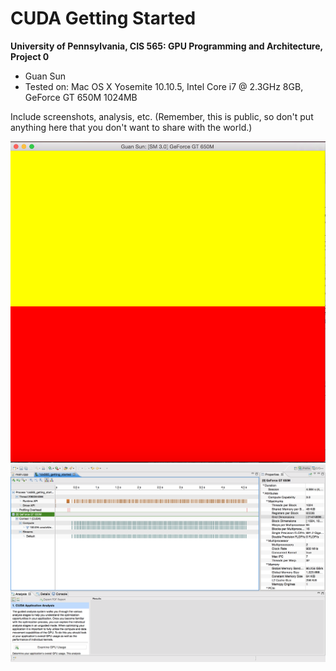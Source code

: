 CUDA Getting Started
====================

**University of Pennsylvania, CIS 565: GPU Programming and Architecture, Project 0**

* Guan Sun
* Tested on: Mac OS X Yosemite 10.10.5, Intel Core i7 @ 2.3GHz 8GB, GeForce GT 650M 1024MB

Include screenshots, analysis, etc. (Remember, this is public, so don't put anything here that you don't want to
share with the world.)

![](images/Screenshot1.png)
![](images/Screenshot2.png)

